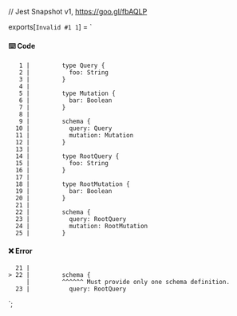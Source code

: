 // Jest Snapshot v1, https://goo.gl/fbAQLP

exports[`Invalid #1 1`] = `
#### ⌨️ Code

       1 |         type Query {
       2 |           foo: String
       3 |         }
       4 |
       5 |         type Mutation {
       6 |           bar: Boolean
       7 |         }
       8 |
       9 |         schema {
      10 |           query: Query
      11 |           mutation: Mutation
      12 |         }
      13 |
      14 |         type RootQuery {
      15 |           foo: String
      16 |         }
      17 |
      18 |         type RootMutation {
      19 |           bar: Boolean
      20 |         }
      21 |
      22 |         schema {
      23 |           query: RootQuery
      24 |           mutation: RootMutation
      25 |         }

#### ❌ Error

      21 |
    > 22 |         schema {
         |         ^^^^^^ Must provide only one schema definition.
      23 |           query: RootQuery
`;
